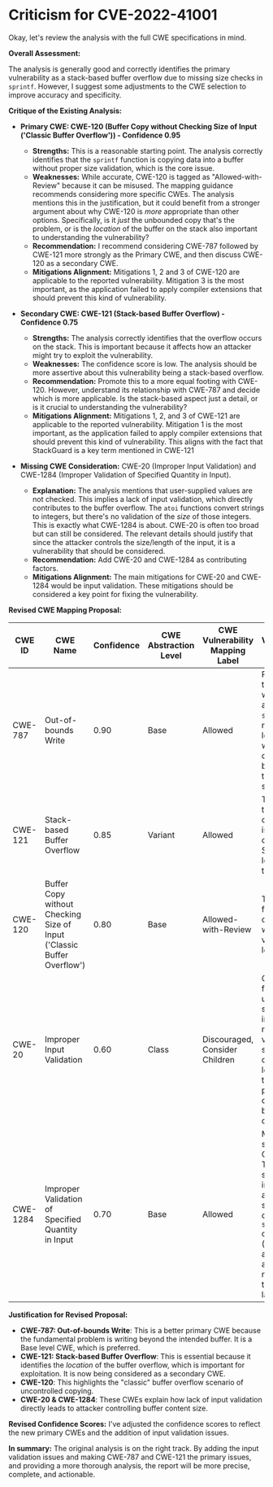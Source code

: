 # Criticism for CVE-2022-41001

Okay, let's review the analysis with the full CWE specifications in mind.

**Overall Assessment:**

The analysis is generally good and correctly identifies the primary vulnerability as a stack-based buffer overflow due to missing size checks in `sprintf`. However, I suggest some adjustments to the CWE selection to improve accuracy and specificity.

**Critique of the Existing Analysis:**

*   **Primary CWE: CWE-120 (Buffer Copy without Checking Size of Input ('Classic Buffer Overflow')) - Confidence 0.95**

    *   **Strengths:** This is a reasonable starting point. The analysis correctly identifies that the `sprintf` function is copying data into a buffer without proper size validation, which is the core issue.
    *   **Weaknesses:**  While accurate, CWE-120 is tagged as "Allowed-with-Review" because it can be misused. The mapping guidance recommends considering more specific CWEs.  The analysis mentions this in the justification, but it could benefit from a stronger argument about why CWE-120 is *more* appropriate than other options.  Specifically, is it *just* the unbounded copy that's the problem, or is the *location* of the buffer on the stack also important to understanding the vulnerability?
    *   **Recommendation:** I recommend considering CWE-787 followed by CWE-121 more strongly as the Primary CWE, and then discuss CWE-120 as a secondary CWE.
    *   **Mitigations Alignment:** Mitigations 1, 2 and 3 of CWE-120 are applicable to the reported vulnerability. Mitigation 3 is the most important, as the application failed to apply compiler extensions that should prevent this kind of vulnerability.
*   **Secondary CWE: CWE-121 (Stack-based Buffer Overflow) - Confidence 0.75**

    *   **Strengths:** The analysis correctly identifies that the overflow occurs on the stack. This is important because it affects how an attacker might try to exploit the vulnerability.
    *   **Weaknesses:** The confidence score is low. The analysis should be more assertive about this vulnerability being a stack-based overflow.
    *   **Recommendation:** Promote this to a more equal footing with CWE-120. However, understand its relationship with CWE-787 and decide which is more applicable. Is the stack-based aspect just a detail, or is it crucial to understanding the vulnerability?
    *   **Mitigations Alignment:** Mitigations 1, 2, and 3 of CWE-121 are applicable to the reported vulnerability. Mitigation 1 is the most important, as the application failed to apply compiler extensions that should prevent this kind of vulnerability. This aligns with the fact that StackGuard is a key term mentioned in CWE-121
*   **Missing CWE Consideration:** CWE-20 (Improper Input Validation) and CWE-1284 (Improper Validation of Specified Quantity in Input).

    *   **Explanation:** The analysis mentions that user-supplied values are not checked. This implies a lack of input validation, which directly contributes to the buffer overflow. The `atoi` functions convert strings to integers, but there's no validation of the *size* of those integers.  This is exactly what CWE-1284 is about. CWE-20 is often too broad but can still be considered. The relevant details should justify that since the attacker controls the size/length of the input, it is a vulnerability that should be considered.
    *   **Recommendation:** Add CWE-20 and CWE-1284 as contributing factors.
    *   **Mitigations Alignment:** The main mitigations for CWE-20 and CWE-1284 would be input validation. These mitigations should be considered a key point for fixing the vulnerability.

**Revised CWE Mapping Proposal:**

| CWE ID   | CWE Name                                                                       | Confidence | CWE Abstraction Level | CWE Vulnerability Mapping Label | CWE-Vulnerability Mapping Notes                                                                                                                                                             |
| -------- | ------------------------------------------------------------------------------- | ---------- | ----------------------- | ------------------------------- | ------------------------------------------------------------------------------------------------------------------------------------------------------------------------------------------ |
| CWE-787 | Out-of-bounds Write | 0.90 | Base   | Allowed  |  Primary CWE that occurs when the arguments to `sprintf` are not checked, leading to writing outside the bounds of the allocated stack buffer.         |
| CWE-121 | Stack-based Buffer Overflow | 0.85  | Variant        | Allowed                        |  The buffer that is overflowing is explicitly on the stack. Specifies the location of the overflow.                            |
| CWE-120  | Buffer Copy without Checking Size of Input ('Classic Buffer Overflow') | 0.80  | Base           | Allowed-with-Review          |  The `sprintf` function copies data without validating its length.                                                                                                                               |
| CWE-20   | Improper Input Validation                                                       | 0.60       | Class               | Discouraged, Consider Children             | Contributory factor: The user-supplied inputs are not being validated for size or content, leading to the possibility of creating a buffer overflow.                                       |
| CWE-1284 | Improper Validation of Specified Quantity in Input                                                      | 0.70       | Base              | Allowed             | More specific than CWE-20: The user-supplied inputs that affect the size/length of the `sprintf` output (atoi_argv_2, atoi_argv[3], argv[4]) are not validated to prevent large sizes.                                       |

**Justification for Revised Proposal:**

*   **CWE-787: Out-of-bounds Write**: This is a better primary CWE because the fundamental problem is writing beyond the intended buffer.  It is a Base level CWE, which is preferred.
*   **CWE-121: Stack-based Buffer Overflow**: This is essential because it identifies the *location* of the buffer overflow, which is important for exploitation. It is now being considered as a secondary CWE.
*   **CWE-120**: This highlights the "classic" buffer overflow scenario of uncontrolled copying.
*   **CWE-20 & CWE-1284**: These CWEs explain how lack of input validation directly leads to attacker controlling buffer content size.

**Revised Confidence Scores:**  I've adjusted the confidence scores to reflect the new primary CWEs and the addition of input validation issues.

**In summary:** The original analysis is on the right track. By adding the input validation issues and making CWE-787 and CWE-121 the primary issues, and providing a more thorough analysis, the report will be more precise, complete, and actionable.
